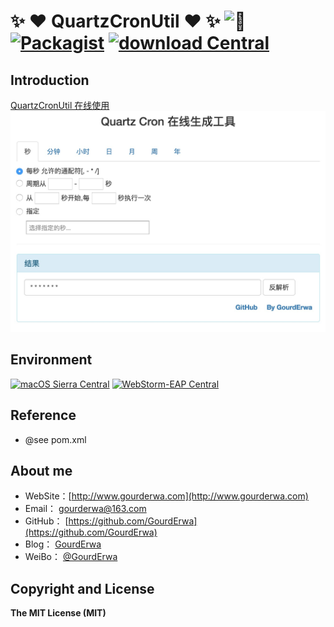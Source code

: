 # :sparkles: :heart: QuartzCronUtil :heart: :sparkles: ![:kiss:](https://github.com/jsw0528/rails_emoji/raw/master/vendor/assets/images/emojis/kiss.png) [![Packagist](https://img.shields.io/packagist/l/doctrine/orm.svg?maxAge=2592000?style=flat-square)]() [![download Central](https://img.shields.io/badge/download-total_<1M-red.svg?style=flat-square&maxAge=2592000)]()

## Introduction
[QuartzCronUtil 在线使用](http://gourderwa.com/quartzcron/index.html)
![:home.png:](./image/home.png)

## Environment
[![macOS Sierra Central](https://img.shields.io/badge/macOS_Sierra-v10.12.1Beta-green.svg?style=flat-square&maxAge=2592000)]()
[![WebStorm-EAP Central](https://img.shields.io/badge/WebStorm-v2016.3EAP-green.svg?style=flat-square&maxAge=2592000)]()

## Reference
- @see pom.xml

## About me
- WebSite：[http://www.gourderwa.com](http://www.gourderwa.com)
- Email：  [gourderwa@163.com](gourderwa@163.com)
- GitHub： [https://github.com/GourdErwa](https://github.com/GourdErwa)
- Blog：   [GourdErwa](http://blog.csdn.net/xiaohulunb)
- WeiBo：  [@GourdErwa](http://www.weibo.com/xiaohulunb)

## Copyright and License
**The MIT License (MIT)**  
